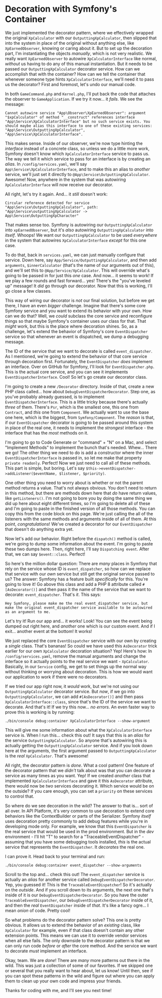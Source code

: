 # Decoration with Symfony's Container

We just implemented the decorator pattern, where we effectively wrapped the original `XpCalculator` with our `OutputtingXpCalculator`, then slipped that into the system in place of the original without anything else, like `XpEarnedObserver`, knowing or caring about it. But to set up the decoration part, I'm instantiating the objects *manually*, which is not very realistic. We really want `XpEarnedObserver` to autowire `XpCalculatorInterface` like normal, *without* us having to do any of this manual instantiation. But it needs to be passed our `OutputtingXpCalculator` decorator service. How can we accomplish that with the container? How can we tell the container that whenever someone type hints `XpCalculatorInterface`, we'll need it to pass us the decorator? First and foremost, let's undo our manual code.

In both `GameCommand.php` and `Kernel.php`, I'll put back the code that attaches the observer to `GameApplication`. If we try it now... it *fails*. We see the message:

`Cannot autowire service
"App\Observer\XpEarnedObserver": argument
"$xpCalculator" of method "__construct"
references interface
"App\Service\XpCalculatorInterface" but no such
service exists. You should maybe alias this
interface to one of these existing services:
"App\Service\OutputtingXpCalculator",
"App\Service\XpCalculatorInterface".`

This makes sense. Inside of our observer, we're now type hinting the *interface* instead of a concrete class, so unless we do a little more work, Symfony doesn't know which `XpCalculatorInterface` service to pass us. The way we tell it which service to pass for an interface is by creating an *alias*. In `/config/services.yaml`, we'll say `App\Service\XpCalculatorInterface`, and to make this an alias to *another* service, we'll just set it directly to `@App\Service\OutputtingXpCalculator`. Awesome! Now, anywhere in the system that was autowiring `XpCalculatorInterface` will now receive our decorator.

All right, let's try it again. And... it *still* doesn't work:

`Circular reference detected for service
"App\Service\OutputtingXpCalculator", path:
"App\Service\outputtingXpCalculator ->
App\Service\OutputtingXpCharacter"`

That makes sense too. Symfony is autowiring our `OutputtingXpCalculator` into `xpEarnedObserver`, but it's *also* autowiring `OutputtingXpCalculator` into *itself*. Whoops! We want our `OutputtingXpCalculator` to be used *everywhere* in the system that autowires `XpCalculatorInterface` *except* for this one case.

To do that, back in `services.yaml`, we can just manually configure that service. Down here, say `App/Service/OutputtingXpCalculator`, and then add `arguments`, `$innerCalculator` (that's the name of our arguments out of this), and we'll set this to `@App/Service/XpCalculator`. This will override what's going to be passed in for just this *one* case. And now... it seems to work! If we play a few rounds and fast forward... yes! There's the "you've leveled up" message! It *did* go through our decorator. Now that this is working, I'll go close a few classes.

This way of wiring our decorator is *not* our final solution, but before we get there, I have an even *bigger* challenge. Imagine that there's some core Symfony service and you want to extend its behavior with your own. How can we do that? Well, we *could* subclass the core service and reconfigure things so that maybe Symfony's container uses *our* class for that. That *might* work, but this is the place where decoration shines. So, as a challenge, let's extend the behavior of Symfony's core `EventDispatcher` service so that whenever an event is dispatched, we dump a debugging message.

The ID of the service that we want to decorate is called `event_dispatcher`. As I mentioned, we're going to extend the behavior of that core service through decoration first. Fortunately, the `EventDispatcher` *does* implement an interface. Over on GitHub for Symfony, I'll look for `EventDispatcher.php`. This is the actual core service, and you can see it implements `EventDispatcherInterface`. Cool! So let's go create our decorator class.

I'm going to create a new `/Decorator` directory. Inside of that, create a new PHP class called... how about `DebugEventDispatcherDecorator`. Step one, as you've probably already guessed, is to implement `EventDispatcherInterface`. This is a little tricky because there's actually *three* of them. There's `Psr`, which is the smallest one, this one from `Contract`, and *this* one from `Component`. We actually want to use the base one here, which is the biggest, from `Symfony/Component`. The *reason* is that, if our `EventDispatcher` decorator is going to be passed around this system in place of the real one, it needs to implement the *strongest* interface - the interface that has the *most* methods on it.

I'm going to go to Code Generate or "command" + "N" on a Mac, and select "Implement Methods" to implement the bunch that's needed. Whew... There we go! The other thing we need to do is add a constructor where the inner `EventDispatcherInterface` is passed in, so let me make that property `private readonly`. Perfect! Now we just need to call all of these methods. This part is simple, but boring. Let's say `$this->eventDispatcher->addListener($eventName, $listener, $priority)`.

One other thing you need to worry about is whether or not the parent method returns a value. That's not always obvious. You don't need to return in this method, but there are methods down here that *do* have return values, like `getListeners()`. I'm not going to bore you by doing the same thing we did up here about eight different times, so I'm going to delete all of these and I'm going to paste in the finished version of all those methods. You can copy this from the code block on this page. We're just calling the all of the listeners with the same methods and arguments inside of all of them. At this point, *congratulations*! We've created a decorator for our `EventDispatcher` that doesn't do anything extra yet.

Now let's add our behavior. Right before the `dispatch()` method is called, we're going to dump some information about the event. I'm going to paste these two dumps here. Then, right here, I'll say `Dispatching event`. After that, we can say `$event::class`. Perfect!

So here's the million dollar question: There are *many* places in Symfony that rely on the service whose ID is `event_dispatcher`, so how can we replace that service with our *own* service but still get the original service passed to us? The answer: Symfony has a feature built *specifically* for this. You're going to love it! Go above this class and add a PHP 8 attribute called `#[AsDecorator()]` and then pass it the name of the service that we want to decorate: `event_dispatcher`. That's *it*. This says:

`Hey Symfony, please make me the real
event_dispatcher service, but make the original
event_dispatcher service available to be
autowired as an argument to me.`

Let's try it! Run our app and... it works! Look! You can see the event being dumped out right here, and *another* one which is our custom event. And if I exit... another event at the bottom! It works!

We just replaced the core `EventDispatcher` service with our own by creating a *single* class. That's bananas! So could we have used this `AsDecorator` trick earlier for our own `XpCalculator` decoration situation? Yep! Here's how: In `/config/services.yaml`, remove the manual arguments and change the interface so it actually points to the real service we want - `XpCalculator`. Basically, in our `Service` config, we get to set things up the normal way without thinking or worrying about decoration. This is how we would want our application to work if there were no decorators.

If we tried our app right now, it *would* work, but we're not using our `OutputtingXpCalculator` decorator service. But *now*, if we go into `OutputtingXpCalculator`, we can add `#[AsDecorator()]` and then pass `XpCalculatorInterface::class`, since that's the ID of the service we want to decorate. And that's it! If we try this now... *no errors*. An even faster way to prove this is working is by running:

```terminal
./bin/console debug:container XpCalculatorInterface --show-argument
```

This will give me some information about what the `XpCalculatorInterface` service is. When I run this... check this out! It says that this is an *alias* for the service `OutputtingXpCalculator`. So anyone that's autowiring this is actually getting the `OutputtingXpCalculator` service. And if you look down here at the arguments, the first argument passed to `OutputtingXpCalculator` is the *real* `XpCalculator`. That's awesome!

All right, the decorator pattern is *done*. What a cool pattern! One feature of the decorator pattern that we *didn't* talk about was that you can decorate a service as many times as you want. Yep! If we created *another* class that implemented `XpCalculatorInterface` and gave it this `AsDecorator` attribute, there would now be *two* services decorating it. Which service would be on the outside? If you care enough, you can set a `priority` on these services to control that.

So where do we see decoration in the wild? The answer to that is... sort of all over. In API Platform, it's very common to use decoration to extend core behaviors like the ContextBuilder or parts of the Serializer. Symfony *itself* uses decoration pretty commonly to add debug features while you're in developing mode only. For example, we know that this `EventDispatcher` is the real service that would be used in the prod environment. But in the *dev* environment - I'll hit "T" to search for a "TraceableEventDispatcher" - assuming that you have some debugging tools installed, *this* is the actual service that represents the `EventDispatcher`. It *decorates* the real one.

I can prove it. Head back to your terminal and run:

```terminal
./bin/console debug:container event_dispatcher --show-arguments
```

Scroll to the top and... check this out! The `event_dispatcher` service is actually an *alias* for another service called `DebugEventDispatcherDecorator`. Yep, you guessed it! This is the `TraceableEventDispatcher`! So it's actually on the *outside*. And if you scroll down to its arguments, the next one that's inside of it is our `DebugEventDispatcherDecorator`. So you have the outer `TraceableEventDispatcher`, our `DebugEventDispatcherDecorator` inside of it, and then the *real* `EventDispatcher` inside of *that*. It's like a fancy ogre... I mean *onion* of code. Pretty cool!

So what problems do the decorator pattern solve? This one is pretty obvious. It allows us to extend the behavior of an *existing* class, like `XpCalculator` for example, even if that class doesn't contain any other extension points. This means we can use it to override vendor services when all else fails. The only downside to the decorator pattern is that we can only run code *before* or *after* the core method. And the service we want to decorate *must* implement an interface.

Okay, team. We are *done*! There are *many* more patterns out there in the wild. This was just a collection of some of our favorites. If we skipped one or several that you really want to hear about, let us know! Until then, see if you can spot these patterns in the wild and figure out where you can apply them to clean up your own code and impress your friends.

Thanks for coding with me, and I'll see you next time!
